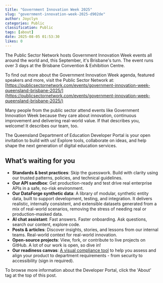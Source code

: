 ```yaml
---
title: "Government Innovation Week 2025"
slug: "government-innovation-week-2025-d902de"
author: Joyclyn
categories: Public
classification: Public
tags: [about]
date: 2025-08-05 01:53:30 
likes: 0
---
```


The Public Sector Network hosts Government Innovation Week events all around the world and, this September, it's Brisbane's turn. The event runs over 3 days at the Brisbane Convention & Exhibition Centre. 

To find out more about the Government Innovation Week agenda, featured speakers and more, visit the Public Sector Network at: [https://publicsectornetwork.com/events/government-innovation-week-queensland-brisbane-2025/](https://publicsectornetwork.com/events/government-innovation-week-queensland-brisbane-2025/)

Many people from the public sector attend events like Government Innovation Week because they care about innovation, continuous improvement and delivering real-world value. If that describes you, welcome! It describes our team, too.

The Queensland Department of Education Developer Portal is your open invitation to build with us! Explore tools, collaborate on ideas, and help shape the next generation of digital education services.

## What’s waiting for you

- **Standards & best practices**: Skip the guesswork. Build with clarity using our trusted patterns, policies, and technical guidelines.
- **Our API sandbox**: Get production-ready and test drive real enterprise APIs in a safe, no-risk environment.
- **Our DataForge synthetic data**: A library of modular, synthetic entity data, built to support development, testing, and integration. It delivers realistic, internally consistent, and extensible datasets generated from a mix of real-world scenarios, removing the stress of needing real or production-masked data.
- **AI chat assistant**: Fast answers. Faster onboarding. Ask questions, search our content, explore code.
- **Posts & articles**: Discover insights, stories, and lessons from our internal teams. Real-world context for real-world innovation.
- **Open-source projects**: View, fork, or contribute to live projects on GitHub. A lot of our work is open, so dive in!
- **Our readiness canvas**: [A visual compliance tool](https://developer.qed.qld.gov.au/readiness-canvas) to help you assess and align your product to department requirements - from security to accessibility (sign in required).

To browse more information about the Developer Portal, click the 'About' tag at the top of this post. 